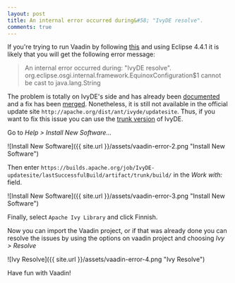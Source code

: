 ```yaml
---
layout: post
title: An internal error occurred during&#58; "IvyDE resolve".
comments: true
---
```


If you're trying to run Vaadin by following [this](https://github.com/vaadin/vaadin#setting-up-eclipse-to-develop-vaadin-7) and using Eclipse 4.4.1 it is likely that you will get the following error message:

<!-- ![Vaadin IvyDE Error]({{ site.url }}/assets/vaadin-error-1.png "Vaadin IvyDE Error") -->

> An internal error occurred during: "IvyDE resolve".
> org.eclipse.osgi.internal.framework.EquinoxConfiguration$1 cannot be cast to java.lang.String

The problem is totally on IvyDE's side and has already been [documented](https://issues.apache.org/jira/browse/IVY-1487) and a fix has been [merged](https://github.com/apache/ant-ivy/commit/81fec3193ad12a0f78eb021c4a1548484595860b). Nonetheless, it is still not available in the official update site `http://apache.org/dist/ant/ivyde/updatesite`. Thus, if you want to fix this issue you can use the [trunk version](http://ant.apache.org/ivy/ivyde/download.cgi#jenkins) of IvyDE.

Go to _Help > Install New Software..._

![Install New Software]({{ site.url }}/assets/vaadin-error-2.png "Install New Software")

Then enter `https://builds.apache.org/job/IvyDE-updatesite/lastSuccessfulBuild/artifact/trunk/build/` in the _Work with:_ field.

![Install New Software]({{ site.url }}/assets/vaadin-error-3.png "Install New Software")

Finally, select `Apache Ivy Library` and click Finnish.

Now you can import the Vaadin project, or if that was already done you can resolve the issues by using the options on vaadin project and choosing _Ivy > Resolve_

![Ivy Resolve]({{ site.url }}/assets/vaadin-error-4.png "Ivy Resolve")

Have fun with Vaadin!
